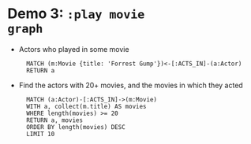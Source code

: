 <!SLIDE bullets>
# Demo 3: <code>:play movie graph</code>

* Actors who played in some movie

        MATCH (m:Movie {title: 'Forrest Gump'})<-[:ACTS_IN]-(a:Actor)
        RETURN a

* Find the actors with 20+ movies, and the movies in which they acted

        MATCH (a:Actor)-[:ACTS_IN]->(m:Movie)
        WITH a, collect(m.title) AS movies
        WHERE length(movies) >= 20
        RETURN a, movies
        ORDER BY length(movies) DESC
        LIMIT 10